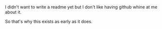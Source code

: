 I didn't want to write a readme yet but I don't like having github whine at me about it.

So that's why this exists as early as it does.
